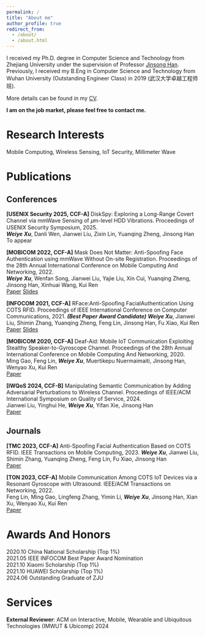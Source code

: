 ```yaml
---
permalink: /
title: "About me"
author_profile: true 
redirect_from: 
  - /about/
  - /about.html
---
```


I received my Ph.D. degree in Computer Science and Technology from Zhejiang University under the supervision of Professor [Jinsong Han](https://person.zju.edu.cn/en/hanjinsong#0). Previously, I received my B.Eng in Computer Science and Technology from Wuhan University (Outstanding Engineer Class) in 2019 (武汉大学卓越工程师班).

More details can be found in my [CV](https://person.zju.edu.cn/en/hanjinsong#0).

**I am on the job market, please feel free to contact me.**

Research Interests
======
Mobile Computing, Wireless Sensing, IoT Security, Millimeter Wave


Publications
======

Conferences
------

**[USENIX Security 2025, CCF-A]** DiskSpy: Exploring a Long-Range Covert Channel via mmWave Sensing of 𝜇m-level HDD Vibrations. Proceedings of USENIX Security Symposium, 2025.  
***Weiye Xu***, Danli Wen, Jianwei Liu, Zixin Lin, Yuanqing Zheng, Jinsong Han  
To appear


**[MOBICOM 2022, CCF-A]** Mask Does Not Matter: Anti-Spoofing Face Authentication using mmWave Without On-site Registration. Proceedings of the 28th Annual International Conference on Mobile Computing And
 Networking, 2022.  
***Weiye Xu***, Wenfan Song, Jianwei Liu, Yajie Liu, Xin Cui, Yuanqing Zheng, Jinsong Han, Xinhuai
 Wang, Kui Ren  
 [Paper](../files/mmFace-MobiCom22.pdf)  [Slides](../files/mmFace-slides.pdf) 


**[INFOCOM 2021, CCF-A]** RFace:Anti-Spoofing FacialAuthentication Using COTS RFID. Proceedings of IEEE International Conference on Computer Communications, 2021. ***(Best Paper Award Candidate)***
***Weiye Xu***, Jianwei Liu, Shimin Zhang, Yuanqing Zheng, Feng Lin, Jinsong Han, Fu Xiao, Kui Ren  
[Paper](../files/RFace-INFOCOM21.pdf)  [Slides](../files/rface-slides.pdf) 

**[MOBICOM 2020, CCF-A]** Deaf-Aid: Mobile IoT Communication Exploiting Stealthy Speaker-to-Gyroscope Channel. Proceedings of the 28th Annual International Conference on Mobile Computing And Networking, 2020.  
Ming Gao, Feng Lin, ***Weiye Xu***, Muertikepu Nuermaimaiti, Jinsong Han, Wenyao Xu, Kui Ren   
[Paper]() 
 
 **[IWQoS 2024, CCF-B]** Manipulating Semantic Communication by Adding Adversarial Perturbations to Wireless Channel. Proceedings of IEEE/ACM International Symposium on Quality of Service, 2024.    
 Jianwei Liu, Yinghui He, ***Weiye Xu***, Yifan Xie, Jinsong Han   
 [Paper]()

Journals
------
**[TMC 2023, CCF-A]** Anti-Spoofing Facial Authentication Based on COTS RFID. IEEE Transactions on Mobile Computing, 2023.
***Weiye Xu***, Jianwei Liu, Shimin Zhang, Yuanqing Zheng, Feng Lin, Fu Xiao, Jinsong Han    
[Paper]() 

 **[TON 2023, CCF-A]** Mobile Communication Among COTS IoT Devices via a Resonant Gyroscope with Ultrasound. IEEE/ACM Transactions on Networking, 2022.  
 Feng Lin, Ming Gao, Lingfeng Zhang, Yimin Li, ***Weiye Xu***, Jinsong Han, Xian Xu, Wenyao Xu, Kui Ren   
 [Paper]() 

Awards And Honors
======
2020.10 China National Scholarship (Top 1%)    
2021.05 IEEE INFOCOM Best Paper Award Nomination   
2021.10 Xiaomi Scholarship (Top 1%)    
2021.10 HUAWEI Scholarship (Top 1%)    
2024.06 Outstanding Graduate of ZJU

Services
======
**External Reviewer**: ACM on Interactive, Mobile, Wearable and Ubiquitous Technologies (IMWUT & Ubicomp) 2024
